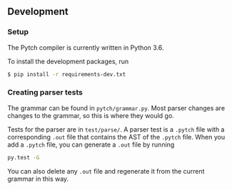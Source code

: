 ## Development

### Setup

The Pytch compiler is currently written in Python 3.6.

To install the development packages, run

```sh
$ pip install -r requirements-dev.txt
```

### Creating parser tests

The grammar can be found in `pytch/grammar.py`. Most parser changes are changes
to the grammar, so this is where they would go.

Tests for the parser are in `test/parse/`. A parser test is a `.pytch` file with
a corresponding `.out` file that contains the AST of the `.pytch` file. When you
add a `.pytch` file, you can generate a `.out` file by running

```sh
py.test -G
```

You can also delete any `.out` file and regenerate it from the current grammar
in this way.
